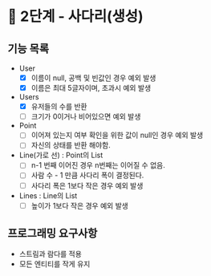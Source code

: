 # 🚀 2단계 - 사다리(생성)
## 기능 목록
- User
  - [x] 이름이 null, 공백 및 빈값인 경우 예외 발생
  - [x] 이름은 최대 5글자이며, 초과시 예외 발생

- Users
  - [x] 유저들의 수를 반환
  - [ ] 크기가 0이거나 비어있으면 예외 발생

- Point
  - [ ] 이어져 있는지 여부 확인을 위한 값이 null인 경우 예외 발생
  - [ ] 자신의 상태를 반환 해야함.

- Line(가로 선) : Point의 List
  - [ ] n-1 번째 이어진 경우 n번째는 이어질 수 없음.
  - [ ] 사람 수 - 1 만큼 사다리 폭이 결정된다.
  - [ ] 사다리 폭은 1보다 작은 경우 예외 발생

- Lines : Line의 List
  - [ ] 높이가 1보다 작은 경우 예외 발생

## 프로그래밍 요구사항
- 스트림과 람다를 적용
- 모든 엔티티를 작게 유지